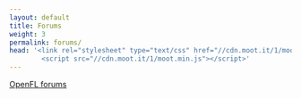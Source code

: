 ```yaml
---
layout: default
title: Forums
weight: 3
permalink: forums/
head: '<link rel="stylesheet" type="text/css" href="//cdn.moot.it/1/moot.css">
        <script src="//cdn.moot.it/1/moot.min.js"></script>'
---
```


<a class="moot" href="https://moot.it/i/openfl">
   OpenFL forums</a>
